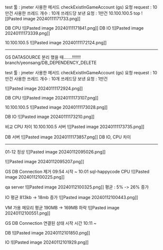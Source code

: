 test 툴 : jmeter
사용한 메서드 checkExistInGameAccount (gs)
요청 request : 10만건
사용한 쓰레드 개수 : 10개
쓰레드당 보낸 요청 : 1만건
10.100.100.5 top
![[Pasted image 20240111171733.png]]

DB CPU
![[Pasted image 20240111171841.png]]
DB IO
![[Pasted image 20240111173339.png]]

10.100.100.5
![[Pasted image 20240111172124.png]]


----

GS DATASOURCE 분리 했을 때.......!!!!!!!
branch/yeonsang/DB_DEPENDENCY_DELETE

test 툴 : jmeter
사용한 메서드 checkExistInGameAccount (gs)
요청 request : 10만건
사용한 쓰레드 개수 : 10개
쓰레드당 보낸 요청 : 1만건

![[Pasted image 20240111172924.png]]

DB CPU
![[Pasted image 20240111173107.png]]

10.100.100.5 
![[Pasted image 20240111173028.png]]

DB IO
![[Pasted image 20240111173210.png]]



비교
CPU 차이
10.100.100.5 서버
![[Pasted image 20240111173735.png]]

DB 서버
![[Pasted image 20240111173857.png]]
DB IO, CPU 차이


-----
01-12
정상
![[Pasted image 20240112095026.png]]

![[Pasted image 20240112095207.png]]


GS DB Connection 제거
09:54 시작 ~ 10:01
sql-happycode  CPU
![[Pasted image 20240112100225.png]]

qa server 
![[Pasted image 20240112100325.png]]
평균 : 5% -> 26% 증가

IO 평균 813kb -> 18mb 증가
![[Pasted image 20240112100443.png]]

VM 가용 메모리
평균 190MB -> 169MB 하락
![[Pasted image 20240112100551.png]]


GS DB Connection 연결된 상태
시작 시간 10:11 ~ 

DB 
![[Pasted image 20240112101850.png]]

IO
![[Pasted image 20240112101929.png]]

